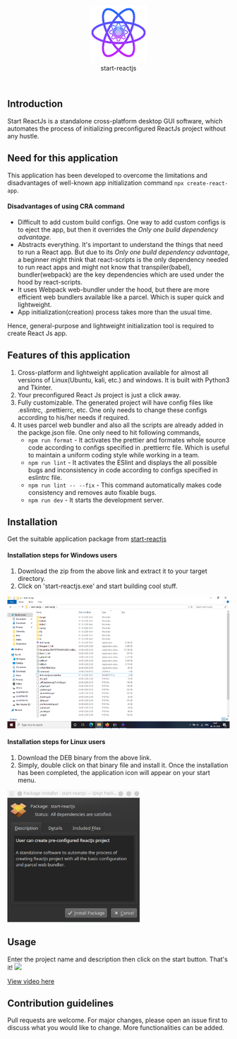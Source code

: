 <p align="center">
<img src= "docs/images/logo.png" height="130px" width="130px" /><br>start-reactjs
</p>
<br>

## Introduction  
Start ReactJs is a standalone cross-platform desktop GUI software, which automates the process of initializing preconfigured ReactJs project without any hustle.


## Need for this application
This application has been developed to overcome the limitations and disadvantages of well-known app initialization command `npx create-react-app`.


#### Disadvantages of using CRA command
- Difficult to add custom build configs. One way to add custom configs is to eject the app, but then it overrides the _Only one build dependency advantage_.
- Abstracts everything. It's important to understand the things that need to run a React app. But due to its _Only one build dependency advantage_, a beginner might think that react-scripts is the only dependency needed to run react apps and might not know that transpiler(babel), bundler(webpack) are the key dependencies which are used under the hood by react-scripts.
- It uses Webpack web-bundler under the hood, but there are more efficient web bundlers available like a parcel. Which is super quick and lightweight.
- App initialization(creation) process takes more than the usual time.

Hence, general-purpose and lightweight initialization tool is required to create React Js app.


## Features of this application
1. Cross-platform and lightweight application available for almost all versions of Linux(Ubuntu, kali, etc.) and windows. It is built with Python3 and Tkinter.
2. Your preconfigured React Js project is just a click away.
3. Fully customizable. The generated project will have config files like .eslintrc, .prettierrc, etc. One only needs to change these configs according to his/her needs if required.
4. It uses parcel web bundler and also all the scripts are already added in the packge.json file. One only need to hit following commands,
    * `npm run format` - It activates the prettier and formates whole source code according to configs specified in .prettierrc file. Which is useful to maintain a uniform coding style while working in a team.
    * `npm run lint` - It activates the ESlint and displays the all possible bugs and inconsistency in code according to configs specified in eslintrc file.
    * `npm run lint -- --fix` - This command automatically makes code consistency and removes auto fixable bugs.
    * `npm run dev` - It starts the development server.


## Installation
Get the suitable application package from [start-reactjs](https://spzala19.github.io/start-reactjs/)
  
#### Installation steps for Windows users
1. Download the zip from the above link and extract it to your target directory.
2. Click on 'start-reactjs.exe' and start building cool stuff.
<img src= "docs/images/winguide.png" height="300px" width="550px"/>
 
#### Installation steps for Linux users
1. Download the DEB binary from the above link.
2. Simply,  double click on that binary file and install it. Once the installation has been completed, the application icon will appear on your start menu.
<img src= "docs/images/installdeb.png" height="300px" width="300px"/>
<br>  
  
## Usage
Enter the project name and description then click on the start button. That's it!
<img src= "docs/images/demo.gif"/>
  
[View video here](https://youtu.be/osU_6H2AfPQ)

  
## Contribution guidelines
Pull requests are welcome. For major changes, please open an issue first to discuss what you would like to change. More functionalities can be added.
  
